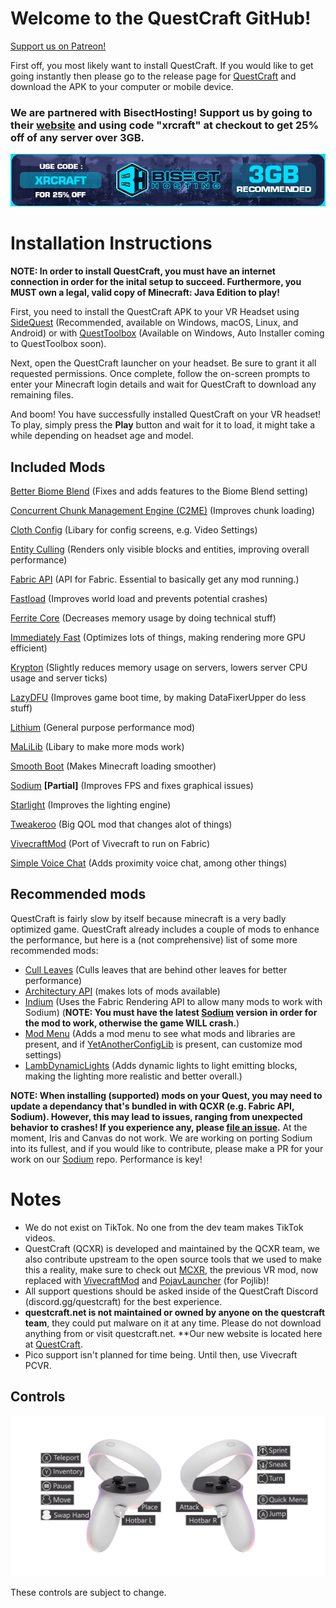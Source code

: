 # Welcome to the QuestCraft GitHub!
[Support us on Patreon!](https://patreon.com/QuestCraftXR)

First off, you most likely want to install QuestCraft. If you would like to get going instantly then please go to the release page for [QuestCraft](https://github.com/QuestCraftPlusPlus/QuestCraft/releases/latest) and download the APK to your computer or mobile device.

### We are partnered with BisectHosting! Support us by going to their [website](https://bisecthosting.com/xrcraft) and using code "xrcraft" at checkout to get 25% off of any server over 3GB.

![sponsor image](/partnerimage.png)
# Installation Instructions

**NOTE: In order to install QuestCraft, you must have an internet connection in order for the inital setup to succeed. Furthermore, you MUST own a legal, valid copy of Minecraft: Java Edition to play!**

First, you need to install the QuestCraft APK to your VR Headset using [SideQuest](https://sidequestvr.com) (Recommended, available on Windows, macOS, Linux, and Android) or with [QuestToolbox](https://github.com/mitchv2020/QuestToolbox) (Available on Windows, Auto Installer coming to QuestToolbox soon).

Next, open the QuestCraft launcher on your headset. Be sure to grant it all requested permissions. Once complete, follow the on-screen prompts to enter your Minecraft login details and wait for QuestCraft to download any remaining files.

And boom! You have successfully installed QuestCraft on your VR headset! To play, simply press the **Play** button and wait for it to load, it might take a while depending on headset age and model.

## Included Mods 

[Better Biome Blend](https://modrinth.com/mod/better-biome-blend) (Fixes and adds features to the Biome Blend setting)                                                                                                                           

[Concurrent Chunk Management Engine (C2ME)](https://modrinth.com/mod/c2me-fabric) (Improves chunk loading)

[Cloth Config](https://modrinth.com/mod/cloth-config) (Libary for config screens, e.g. Video Settings)
                                                                                                                                                  
[Entity Culling](https://modrinth.com/mod/entityculling) (Renders only visible blocks and entities, improving overall performance)

[Fabric API](https://modrinth.com/mod/fabric-api) (API for Fabric. Essential to basically get any mod running.)

[Fastload](https://modrinth.com/mod/fastload) (Improves world load and prevents potential crashes)

[Ferrite Core](https://modrinth.com/mod/ferrite-core) (Decreases memory usage by doing technical stuff)

[Immediately Fast](https://modrinth.com/mod/immediatelyfast) (Optimizes lots of things, making rendering more GPU efficient)

[Krypton](https://modrinth.com/mod/krypton) (Slightly reduces memory usage on servers, lowers server CPU usage and server ticks)

[LazyDFU](https://modrinth.com/mod/lazydfu) (Improves game boot time, by making DataFixerUpper do less stuff)

[Lithium](https://modrinth.com/mod/lithium) (General purpose performance mod)

[MaLiLib](https://www.curseforge.com/minecraft/mc-mods/malilib) (Libary to make more mods work)

[Smooth Boot](https://modrinth.com/mod/smoothboot-fabric) (Makes Minecraft loading smoother)

[Sodium](https://modrinth.com/mod/sodium) **[Partial]** (Improves FPS and fixes graphical issues)

[Starlight](https://modrinth.com/mod/starlight) (Improves the lighting engine)

[Tweakeroo](https://www.curseforge.com/minecraft/mc-mods/tweakeroo) (Big QOL mod that changes alot of things)

[VivecraftMod](https://github.com/ferriarnus/VivecraftMod) (Port of Vivecraft to run on Fabric)

[Simple Voice Chat](https://modrinth.com/plugin/simple-voice-chat) (Adds proximity voice chat, among other things)

## Recommended mods

QuestCraft is fairly slow by itself because minecraft is a very badly optimized game. QuestCraft already includes a couple of mods to enhance the performance, but here is a (not comprehensive) list of some more recommended mods:

- [Cull Leaves](https://modrinth.com/mod/cull-leaves) (Culls leaves that are behind other leaves for better performance)
- [Architectury API](https://modrinth.com/mod/architectury-api) (makes lots of mods available)
- [Indium](https://modrinth.com/mod/indium) (Uses the Fabric Rendering API to allow many mods to work with Sodium) (**NOTE: You must have the latest [Sodium](https://modrinth.com/mod/sodium) version in order for the mod to work, otherwise the game WILL crash.**)
- [Mod Menu](https://modrinth.com/mod/modmenu) (Adds a mod menu to see what mods and libraries are present, and if [YetAnotherConfigLib](https://modrinth.com/mod/yacl) is present, can customize mod settings)
- [LambDynamicLights](https://modrinth.com/mod/lambdynamiclights) (Adds dynamic lights to light emitting blocks, making the lighting more realistic and better overall.)

**NOTE: When installing (supported) mods on your Quest, you may need to update a dependancy that's bundled in with QCXR (e.g. Fabric API, Sodium). However, this may lead to issues, ranging from unexpected behavior to crashes! If you experience any, please [file an issue](https://github.com/QuestCraftPlusPlus/QuestCraft/issues/new/choose).**
At the moment, Iris and Canvas do not work. We are working on porting Sodium into its fullest, and if you would like to contribute, please make a PR for your work on our [Sodium](https://github.com/QuestCraftPlusPlus/sodium-fabric) repo. Performance is key!

# Notes
- We do not exist on TikTok. No one from the dev team makes TikTok videos. 
- QuestCraft (QCXR) is developed and maintained by the QCXR team, we also contribute upstream to the open source tools that we used to make this a reality, make sure to check out [MCXR](https://github.com/mcxr-org/MCXR), the previous VR mod, now replaced with [VivecraftMod](https://github.com/ferriarnus/VivecraftMod) and [PojavLauncher](https://github.com/PojavLauncherTeam/PojavLauncher) (for Pojlib)! 
- All support questions should be asked inside of the QuestCraft Discord (discord.gg/questcraft) for the best experience.
- **questcraft.net is not maintained or owned by anyone on the questcraft team**, they could put malware on it at any time. Please do not download anything from or visit questcraft.net. **Our new website is located here at [QuestCraft](https://questcraft.org/). 
- Pico support isn't planned for time being. Until then, use Vivecraft PCVR.
## Controls

![There's supposed to be controls here](/Control.png)

These controls are subject to change.
